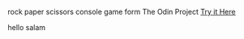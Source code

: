 rock paper scissors console game form The Odin Project
[Try it Here](https://bagir-kaff.github.io/odin-Rock-Paper-Scissors/index.html)

hello
salam